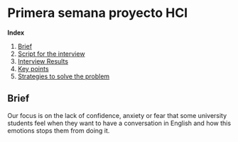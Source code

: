 # Primera semana proyecto HCI

**Index**   
1. [Brief](#id1)
2. [Script for the interview](src/int-script.md)
3. [Interview Results](src/int-results.md)
4. [Key points](src/keypoints.md)
5. [Strategies to solve the problem](src/strategies.md)


## Brief<a name="id1"></a>
Our focus is on the lack of confidence, anxiety or fear that some university students feel when they want to have a conversation in English and how this emotions stops them from doing it.






